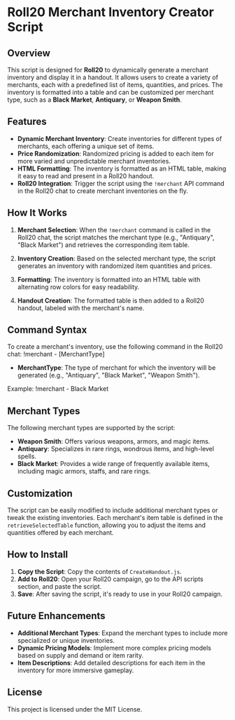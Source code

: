 # Roll20 Merchant Inventory Creator Script

## Overview

This script is designed for **Roll20** to dynamically generate a merchant inventory and display it in a handout. It allows users to create a variety of merchants, each with a predefined list of items, quantities, and prices. The inventory is formatted into a table and can be customized per merchant type, such as a **Black Market**, **Antiquary**, or **Weapon Smith**.

## Features

- **Dynamic Merchant Inventory**: Create inventories for different types of merchants, each offering a unique set of items.
- **Price Randomization**: Randomized pricing is added to each item for more varied and unpredictable merchant inventories.
- **HTML Formatting**: The inventory is formatted as an HTML table, making it easy to read and present in a Roll20 handout.
- **Roll20 Integration**: Trigger the script using the `!merchant` API command in the Roll20 chat to create merchant inventories on the fly.

## How It Works

1. **Merchant Selection**: When the `!merchant` command is called in the Roll20 chat, the script matches the merchant type (e.g., "Antiquary", "Black Market") and retrieves the corresponding item table.

2. **Inventory Creation**: Based on the selected merchant type, the script generates an inventory with randomized item quantities and prices.

3. **Formatting**: The inventory is formatted into an HTML table with alternating row colors for easy readability.

4. **Handout Creation**: The formatted table is then added to a Roll20 handout, labeled with the merchant's name.

## Command Syntax

To create a merchant's inventory, use the following command in the Roll20 chat:
!merchant - [MerchantType]

- **MerchantType**: The type of merchant for which the inventory will be generated (e.g., "Antiquary", "Black Market", "Weapon Smith").

Example:
!merchant - Black Market

## Merchant Types

The following merchant types are supported by the script:

- **Weapon Smith**: Offers various weapons, armors, and magic items.
- **Antiquary**: Specializes in rare rings, wondrous items, and high-level spells.
- **Black Market**: Provides a wide range of frequently available items, including magic armors, staffs, and rare rings.

## Customization

The script can be easily modified to include additional merchant types or tweak the existing inventories. Each merchant's item table is defined in the `retrieveSelectedTable` function, allowing you to adjust the items and quantities offered by each merchant.

## How to Install

1. **Copy the Script**: Copy the contents of `CreateHandout.js`.
2. **Add to Roll20**: Open your Roll20 campaign, go to the API scripts section, and paste the script.
3. **Save**: After saving the script, it's ready to use in your Roll20 campaign.

## Future Enhancements

- **Additional Merchant Types**: Expand the merchant types to include more specialized or unique inventories.
- **Dynamic Pricing Models**: Implement more complex pricing models based on supply and demand or item rarity.
- **Item Descriptions**: Add detailed descriptions for each item in the inventory for more immersive gameplay.

## License

This project is licensed under the MIT License.
